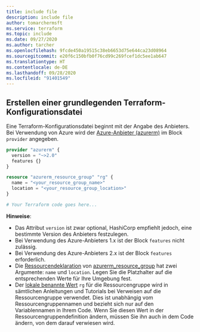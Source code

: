 ```yaml
---
title: include file
description: include file
author: tomarchermsft
ms.service: terraform
ms.topic: include
ms.date: 09/27/2020
ms.author: tarcher
ms.openlocfilehash: 9fcde450a19515c38eb6653d75e644ca23d08964
ms.sourcegitcommit: e20f6c150bfb0f76cd99c269fcef1dc5ee1ab647
ms.translationtype: HT
ms.contentlocale: de-DE
ms.lasthandoff: 09/28/2020
ms.locfileid: "91401549"
---
```

## <a name="create-a-base-terraform-configuration-file"></a>Erstellen einer grundlegenden Terraform-Konfigurationsdatei

Eine Terraform-Konfigurationsdatei beginnt mit der Angabe des Anbieters. Bei Verwendung von Azure wird der [Azure-Anbieter (azurerm)](https://www.terraform.io/docs/providers/azurerm/index.html) im Block `provider` angegeben.

```terraform
provider "azurerm" {
  version = "~>2.0"
  features {}
}

resource "azurerm_resource_group" "rg" {
  name = "<your_resource_group_name>"
  location = "<your_resource_group_location>"
}

# Your Terraform code goes here...

```

**Hinweise**:

- Das Attribut `version` ist zwar optional, HashiCorp empfiehlt jedoch, eine bestimmte Version des Anbieters festzulegen. 
- Bei Verwendung des Azure-Anbieters 1.x ist der Block `features` nicht zulässig.
- Bei Verwendung des Azure-Anbieters 2.x ist der Block `features` erforderlich.
- Die [Ressourcendeklaration](https://www.terraform.io/docs/configuration/resources.html) von [azurerm_resource_group](https://www.terraform.io/docs/providers/azurerm/r/resource_group.html) hat zwei Argumente: `name` und `location`. Legen Sie die Platzhalter auf die entsprechenden Werte für Ihre Umgebung fest.
- Der [lokale benannte Wert](https://www.terraform.io/docs/configuration/expressions.html#references-to-named-values) `rg` für die Ressourcengruppe wird in sämtlichen Anleitungen und Tutorials bei Verweisen auf die Ressourcengruppe verwendet. Dies ist unabhängig vom Ressourcengruppennamen und bezieht sich nur auf den Variablennamen in Ihrem Code. Wenn Sie diesen Wert in der Ressourcengruppendefinition ändern, müssen Sie ihn auch in dem Code ändern, von dem darauf verwiesen wird.
